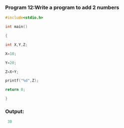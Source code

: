 ### Program 12:Write a program to add 2 numbers
```C
#include<stdio.h>

int main()

{

int X,Y,Z;

X=10;

Y=20;

Z=X+Y;

printf("%d",Z);

return 0;

}
```
### Output:
```C
 30
